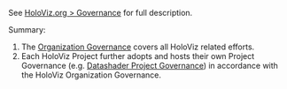 
See [HoloViz.org > Governance](https://holoviz.org/about/governance/index.html) for full description.

Summary:

1. The [Organization Governance](https://github.com/holoviz/holoviz/blob/main/doc/about/governance/org-docs/CHARTER.md) covers all HoloViz related efforts.
2. Each HoloViz Project further adopts and hosts their own Project Governance (e.g. [Datashader Project Governance](https://github.com/holoviz/holoviz/blob/main/doc/about/governance/project-docs/GOVERNANCE.md)) in accordance with the HoloViz Organization Governance.
